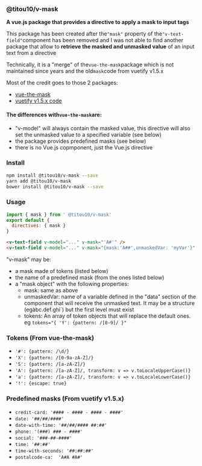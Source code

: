 ### @titou10/v-mask
**A vue.js package that provides a directive to apply a mask to input tags**

This package has been created after the`"mask"` property of the`"v-text-field"`component has been removed and I was not able to find another package that allow to **retrieve the masked and unmasked value** of an input text from a directive

Technically, it is a "merge" of the`vue-the-mask`package which is not maintained since years and the old`mask`code from vuetify v1.5.x

Most of the credit goes to those 2 packages:    
- [vue-the-mask](https://github.com/vuejs-tips/vue-the-mask)
- [vuetify v1.5.x code](https://github.com/vuetifyjs/vuetify/blob/v1.5.18/packages/vuetify/src/util/mask.ts)

#### The differences with`vue-the-mask`are:
- "v-model" will always contain the masked value, this directive will also set the unmasked value to a specified variable (see below)
- the package provides predefined masks (see below)
- there is no Vue.js copmponent, just the Vue.js directive

### Install

```sh
npm install @titou10/v-mask --save
yarn add @titou10/v-mask
bower install @titou10/v-mask --save
```


### Usage
```js
import { mask } from ' @titou10/v-mask'
export default {
  directives: { mask }
}
```
```html
<v-text-field v-model="..." v-mask="'A#'" />
<v-text-field v-model="..." v-mask="{mask:'A##',unmaskedVar: 'myVar'}" />
```

"v-mask" may be:
- a mask made of tokens (listed below)
- the name of a predefined mask (from the ones listed below)
- a "mask object" with the following properties:
  - mask: same as above
  - unmaskedVar: name of a variable defined in the "data" section of the component that will receive the unmasked text. It may be a structure (egàbc.def.ghi`) but the first level must exist
  - tokens: An array of token objects that will replace the default ones. eg `tokens="{ 'Y': {pattern: /[0-9]/ }"`


### Tokens (From vue-the-mask)

- `'#': {pattern: /\d/}`
- `'X': {pattern: /[0-9a-zA-Z]/}`
- `'S': {pattern: /[a-zA-Z]/}`
- `'A': {pattern: /[a-zA-Z]/, transform: v => v.toLocaleUpperCase()}`
- `'a': {pattern: /[a-zA-Z]/, transform: v => v.toLocaleLowerCase()}`
- `'!': {escape: true}`



### Predefined masks (From vuetify v1.5.x)

- `credit-card: '#### - #### - #### - ####'`
- `date: '##/##/####'`
- `date-with-time: '##/##/#### ##:##'`
- `phone: '(###) ### - ####'`
- `social: '###-##-####'`
- `time: '##:##'`
- `time-with-seconds: '##:##:##'`
- `postalcode-ca:  'A#A #A#'`





